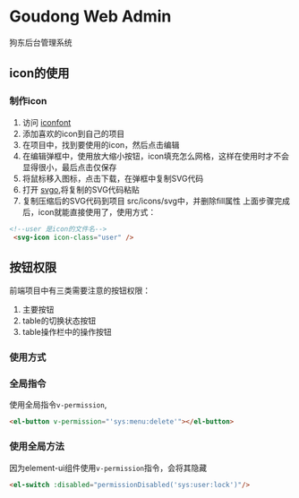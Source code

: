 # Goudong Web Admin
狗东后台管理系统

## icon的使用

### 制作icon
1. 访问 [iconfont](https://www.iconfont.cn/)
2. 添加喜欢的icon到自己的项目
3. 在项目中，找到要使用的icon，然后点击编辑
4. 在编辑弹框中，使用放大缩小按钮，icon填充怎么网格，这样在使用时才不会显得很小，最后点击仅保存
5. 将鼠标移入图标，点击下载，在弹框中复制SVG代码
6. 打开 [svgo](https://www.zhangxinxu.com/sp/svgo/),将复制的SVG代码粘贴
7. 复制压缩后的SVG代码到项目 src/icons/svg中，并删除fill属性
上面步骤完成后，icon就能直接使用了，使用方式：
```html
<!--user 是icon的文件名-->
 <svg-icon icon-class="user" />
```

## 按钮权限
前端项目中有三类需要注意的按钮权限：
1. 主要按钮
2. table的切换状态按钮
3. table操作栏中的操作按钮

### 使用方式

### 全局指令
使用全局指令`v-permission`,
```html
<el-button v-permission="'sys:menu:delete'"></el-button>
```
### 使用全局方法
因为element-ui组件使用`v-permission`指令，会将其隐藏
```html
<el-switch :disabled="permissionDisabled('sys:user:lock')"/>
```